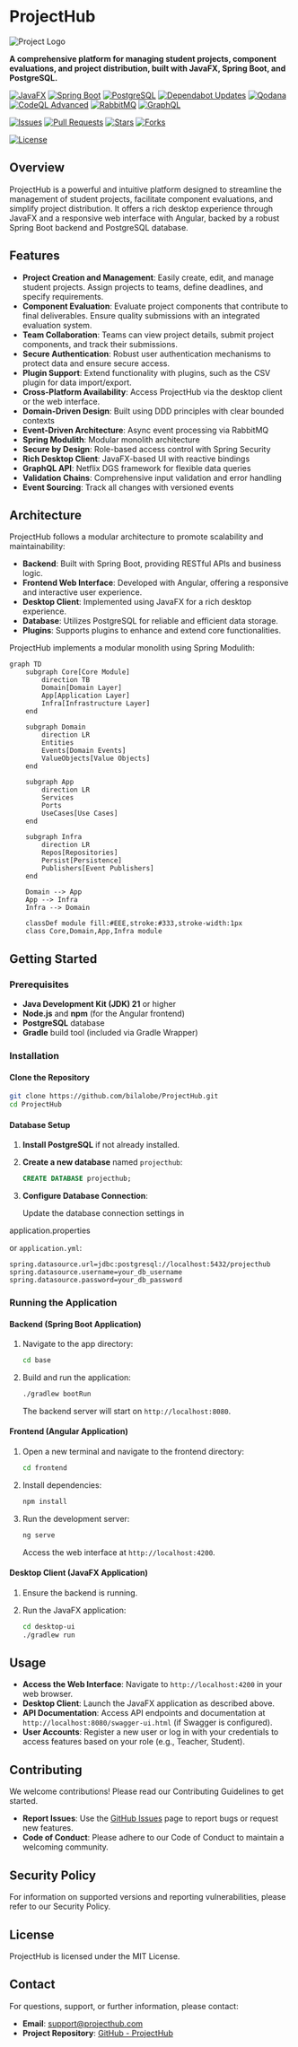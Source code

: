 # ProjectHub

![Project Logo](modules/desktop-ui/src/main/resources/images/logo.png)

**A comprehensive platform for managing student projects, component evaluations, and project distribution, built with JavaFX, Spring Boot, and PostgreSQL.**

[![JavaFX](https://img.shields.io/badge/JavaFX-23-blue.svg)](https://openjfx.io/)
[![Spring Boot](https://img.shields.io/badge/Spring%20Boot-3.x-green.svg)](https://spring.io/projects/spring-boot)
[![PostgreSQL](https://img.shields.io/badge/PostgreSQL-17-blue.svg)](https://www.postgresql.org/)
[![Dependabot Updates](https://github.com/bilalobe/ProjectHub/actions/workflows/dependabot/dependabot-updates/badge.svg)](https://github.com/bilalobe/ProjectHub/actions/workflows/dependabot/dependabot-updates)
[![Qodana](https://github.com/bilalobe/ProjectHub/actions/workflows/qodana_code_quality.yml/badge.svg)](https://github.com/bilalobe/ProjectHub/actions/workflows/qodana_code_quality.yml)
[![CodeQL Advanced](https://github.com/bilalobe/ProjectHub/actions/workflows/codeql.yml/badge.svg)](https://github.com/bilalobe/ProjectHub/actions/workflows/codeql.yml)
[![RabbitMQ](https://img.shields.io/badge/RabbitMQ-3.9-orange.svg)](https://www.rabbitmq.com/)
[![GraphQL](https://img.shields.io/badge/GraphQL-15-blue.svg)](https://graphql.org/)


<!-- New Badges Added Below -->

[![Issues](https://img.shields.io/github/issues/bilalobe/ProjectHub.svg)](https://github.com/bilalobe/ProjectHub/issues)
[![Pull Requests](https://img.shields.io/github/issues-pr/bilalobe/ProjectHub.svg)](https://github.com/bilalobe/ProjectHub/pulls)
[![Stars](https://img.shields.io/github/stars/bilalobe/ProjectHub.svg)](https://github.com/bilalobe/ProjectHub/stargazers)
[![Forks](https://img.shields.io/github/forks/bilalobe/ProjectHub.svg)](https://github.com/bilalobe/ProjectHub/network/members)

[![License](https://img.shields.io/badge/License-MIT-yellow.svg)](https://opensource.org/licenses/MIT)

## Overview

ProjectHub is a powerful and intuitive platform designed to streamline the management of student projects, facilitate component evaluations, and simplify project distribution. It offers a rich desktop experience through JavaFX and a responsive web interface with Angular, backed by a robust Spring Boot backend and PostgreSQL database.

## Features

- **Project Creation and Management**: Easily create, edit, and manage student projects. Assign projects to teams, define deadlines, and specify requirements.
- **Component Evaluation**: Evaluate project components that contribute to final deliverables. Ensure quality submissions with an integrated evaluation system.
- **Team Collaboration**: Teams can view project details, submit project components, and track their submissions.
- **Secure Authentication**: Robust user authentication mechanisms to protect data and ensure secure access.
- **Plugin Support**: Extend functionality with plugins, such as the CSV plugin for data import/export.
- **Cross-Platform Availability**: Access ProjectHub via the desktop client or the web interface.
- **Domain-Driven Design**: Built using DDD principles with clear bounded contexts
- **Event-Driven Architecture**: Async event processing via RabbitMQ
- **Spring Modulith**: Modular monolith architecture
- **Secure by Design**: Role-based access control with Spring Security
- **Rich Desktop Client**: JavaFX-based UI with reactive bindings
- **GraphQL API**: Netflix DGS framework for flexible data queries
- **Validation Chains**: Comprehensive input validation and error handling
- **Event Sourcing**: Track all changes with versioned events

## Architecture

ProjectHub follows a modular architecture to promote scalability and maintainability:

- **Backend**: Built with Spring Boot, providing RESTful APIs and business logic.
- **Frontend Web Interface**: Developed with Angular, offering a responsive and interactive user experience.
- **Desktop Client**: Implemented using JavaFX for a rich desktop experience.
- **Database**: Utilizes PostgreSQL for reliable and efficient data storage.
- **Plugins**: Supports plugins to enhance and extend core functionalities.

ProjectHub implements a modular monolith using Spring Modulith:

```mermaid
graph TD
    subgraph Core[Core Module]
        direction TB
        Domain[Domain Layer]
        App[Application Layer]
        Infra[Infrastructure Layer]
    end

    subgraph Domain
        direction LR
        Entities
        Events[Domain Events]
        ValueObjects[Value Objects]
    end

    subgraph App
        direction LR
        Services
        Ports
        UseCases[Use Cases]
    end

    subgraph Infra
        direction LR
        Repos[Repositories]
        Persist[Persistence]
        Publishers[Event Publishers]
    end

    Domain --> App
    App --> Infra
    Infra --> Domain

    classDef module fill:#EEE,stroke:#333,stroke-width:1px
    class Core,Domain,App,Infra module
```

## Getting Started

### Prerequisites

- **Java Development Kit (JDK) 21** or higher
- **Node.js** and **npm** (for the Angular frontend)
- **PostgreSQL** database
- **Gradle** build tool (included via Gradle Wrapper)

### Installation

#### Clone the Repository

```bash
git clone https://github.com/bilalobe/ProjectHub.git
cd ProjectHub
```

#### Database Setup

1. **Install PostgreSQL** if not already installed.
2. **Create a new database** named `projecthub`:

   ```sql
   CREATE DATABASE projecthub;
   ```

3. **Configure Database Connection**:

   Update the database connection settings in 

application.properties

 or `application.yml`:

   ```properties
   spring.datasource.url=jdbc:postgresql://localhost:5432/projecthub
   spring.datasource.username=your_db_username
   spring.datasource.password=your_db_password
   ```

### Running the Application

#### Backend (Spring Boot Application)

1. Navigate to the app directory:

   ```bash
   cd base
   ```

2. Build and run the application:

   ```bash
   ./gradlew bootRun
   ```

   The backend server will start on `http://localhost:8080`.

#### Frontend (Angular Application)

1. Open a new terminal and navigate to the frontend directory:

   ```bash
   cd frontend
   ```

2. Install dependencies:

   ```bash
   npm install
   ```

3. Run the development server:

   ```bash
   ng serve
   ```

   Access the web interface at `http://localhost:4200`.

#### Desktop Client (JavaFX Application)

1. Ensure the backend is running.
2. Run the JavaFX application:

   ```bash
   cd desktop-ui
   ./gradlew run
   ```

## Usage

- **Access the Web Interface**: Navigate to `http://localhost:4200` in your web browser.
- **Desktop Client**: Launch the JavaFX application as described above.
- **API Documentation**: Access API endpoints and documentation at `http://localhost:8080/swagger-ui.html` (if Swagger is configured).
- **User Accounts**: Register a new user or log in with your credentials to access features based on your role (e.g., Teacher, Student).

## Contributing

We welcome contributions! Please read our Contributing Guidelines to get started.

- **Report Issues**: Use the [GitHub Issues](https://github.com/yourusername/ProjectHub/issues) page to report bugs or request new features.
- **Code of Conduct**: Please adhere to our Code of Conduct to maintain a welcoming community.

## Security Policy

For information on supported versions and reporting vulnerabilities, please refer to our Security Policy.

## License

ProjectHub is licensed under the MIT License.

## Contact

For questions, support, or further information, please contact:

- **Email**: [support@projecthub.com](mailto:support@projecthub.com)
- **Project Repository**: [GitHub - ProjectHub](https://github.com/bilalobe/ProjectHub)
